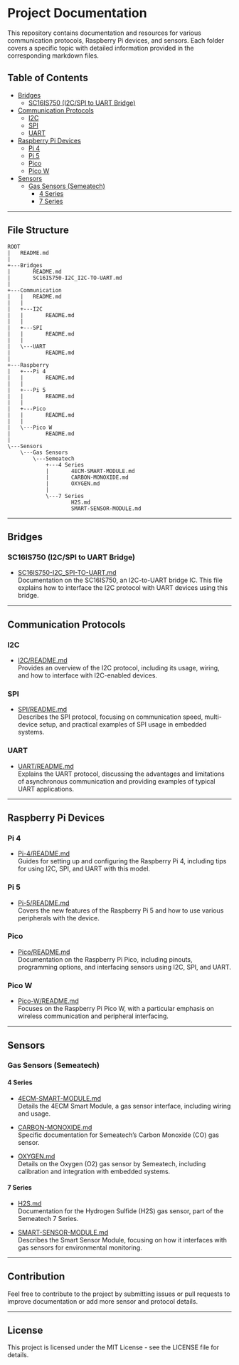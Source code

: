 # Project Documentation

This repository contains documentation and resources for various communication protocols, Raspberry Pi devices, and sensors. Each folder covers a specific topic with detailed information provided in the corresponding markdown files.

## Table of Contents

- [Bridges](#bridges)
  - [SC16IS750 (I2C/SPI to UART Bridge)](#sc16is750-i2cspi-to-uart-bridge)
- [Communication Protocols](#communication-protocols)
  - [I2C](#i2c)
  - [SPI](#spi)
  - [UART](#uart)
- [Raspberry Pi Devices](#raspberry-pi-devices)
  - [Pi 4](#pi-4)
  - [Pi 5](#pi-5)
  - [Pico](#pico)
  - [Pico W](#pico-w)
- [Sensors](#sensors)
  - [Gas Sensors (Semeatech)](#gas-sensors-semeatech)
    - [4 Series](#4-series)
    - [7 Series](#7-series)

---

## File Structure

```
ROOT
|   README.md
|   
+---Bridges
|       README.md
|       SC16IS750-I2C_I2C-TO-UART.md
|       
+---Communication
|   |   README.md
|   |   
|   +---I2C
|   |       README.md
|   |       
|   +---SPI
|   |       README.md
|   |       
|   \---UART
|           README.md
|           
+---Raspberry
|   +---Pi 4
|   |       README.md
|   |       
|   +---Pi 5
|   |       README.md
|   |       
|   +---Pico
|   |       README.md
|   |       
|   \---Pico W
|           README.md
|           
\---Sensors
    \---Gas Sensors
        \---Semeatech
            +---4 Series
            |       4ECM-SMART-MODULE.md
            |       CARBON-MONOXIDE.md
            |       OXYGEN.md
            |       
            \---7 Series
                    H2S.md
                    SMART-SENSOR-MODULE.md
```

---

## Bridges

### SC16IS750 (I2C/SPI to UART Bridge)
- [SC16IS750-I2C_SPI-TO-UART.md](Bridges/SC16IS750-I2C_SPI-TO-UART.md)  
  Documentation on the SC16IS750, an I2C-to-UART bridge IC. This file explains how to interface the I2C protocol with UART devices using this bridge.

---

## Communication Protocols

### I2C
- [I2C/README.md](Communication/I2C/README.md)  
  Provides an overview of the I2C protocol, including its usage, wiring, and how to interface with I2C-enabled devices.

### SPI
- [SPI/README.md](Communication/SPI/README.md)  
  Describes the SPI protocol, focusing on communication speed, multi-device setup, and practical examples of SPI usage in embedded systems.

### UART
- [UART/README.md](Communication/UART/README.md)  
  Explains the UART protocol, discussing the advantages and limitations of asynchronous communication and providing examples of typical UART applications.

---

## Raspberry Pi Devices

### Pi 4
- [Pi-4/README.md](Raspberry/Pi-4/README.md)  
  Guides for setting up and configuring the Raspberry Pi 4, including tips for using I2C, SPI, and UART with this model.

### Pi 5
- [Pi-5/README.md](Raspberry/Pi-5/README.md)  
  Covers the new features of the Raspberry Pi 5 and how to use various peripherals with the device.

### Pico
- [Pico/README.md](Raspberry/Pico/README.md)  
  Documentation on the Raspberry Pi Pico, including pinouts, programming options, and interfacing sensors using I2C, SPI, and UART.

### Pico W
- [Pico-W/README.md](Raspberry/Pico-W/README.md)  
  Focuses on the Raspberry Pi Pico W, with a particular emphasis on wireless communication and peripheral interfacing.

---

## Sensors

### Gas Sensors (Semeatech)

#### 4 Series
- [4ECM-SMART-MODULE.md](Sensors/Gas-Sensors/Semeatech/4-Series/4ECM-SMART-MODULE.md)  
  Details the 4ECM Smart Module, a gas sensor interface, including wiring and usage.

- [CARBON-MONOXIDE.md](Sensors/Gas-Sensors/Semeatech/4-Series/CARBON-MONOXIDE.md)  
  Specific documentation for Semeatech’s Carbon Monoxide (CO) gas sensor.

- [OXYGEN.md](Sensors/Gas-Sensors/Semeatech/4-Series/OXYGEN.md)  
  Details on the Oxygen (O2) gas sensor by Semeatech, including calibration and integration with embedded systems.

#### 7 Series
- [H2S.md](Sensors/Gas-Sensors/Semeatech/7-Series/H2S.md)  
  Documentation for the Hydrogen Sulfide (H2S) gas sensor, part of the Semeatech 7 Series.

- [SMART-SENSOR-MODULE.md](Sensors/Gas-Sensors/Semeatech/7-Series/SMART-SENSOR-MODULE.md)  
  Describes the Smart Sensor Module, focusing on how it interfaces with gas sensors for environmental monitoring.

---

## Contribution
Feel free to contribute to the project by submitting issues or pull requests to improve documentation or add more sensor and protocol details.

---

## License
This project is licensed under the MIT License - see the LICENSE file for details.


